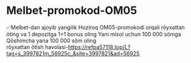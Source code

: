 # Melbet-promokod-OM05
✅Melbet-dan ajoyib yangilik Hoziroq OM05-promokodi orqali rõyxattan õting va 1 depozitga 1+1  bonus oling  Yani misol uchun 100 000 sõmga  Qõshimcha yana 100 000 sõm oling  
rôyxattan õtish havolasi-https://refpa57118.top/L?tag=s_3997821m_56925c_&site=3997821&ad=56925
